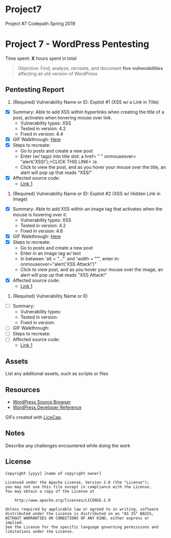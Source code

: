 # Project7
Project #7 Codepath Spring 2019
# Project 7 - WordPress Pentesting

Time spent: **X** hours spent in total

> Objective: Find, analyze, recreate, and document **five vulnerabilities** affecting an old version of WordPress

## Pentesting Report

1. (Required) Vulnerability Name or ID: Exploit #1 (XSS w/ a Link in Title)
  - [x] Summary: Able to add XSS within hyperlinks when creating the title of a post, activates when hovering mouse over link.
    - Vulnerability types: XSS
    - Tested in version: 4.2
    - Fixed in version: 4.4
  - [x] GIF Walkthrough: [Here](https://github.com/ShelbyMitchell/Project7/blob/master/Exploit%231XSS.gif)
  - [x] Steps to recreate: 
    - Go to posts and create a new post
    - Enter (w/ tags) into title slot: a href= " " onmouseover= "alert('XSS!');>CLICK THIS LINK< /a
    - Click to view the post, and as you hover your mouse over the title, an alert will pop up that reads "XSS!"
  - [x] Affected source code:
    - [Link 1](https://core.trac.wordpress.org/browser/tags/version/src/source_file.php)
1. (Required) Vulnerability Name or ID: Exploit #2 (XSS w/ Hidden Link in Image)
  - [x] Summary: Able to add XSS within an image tag that activates when the mouse is hovering over it.
    - Vulnerability types: XSS
    - Tested in version: 4.2 
    - Fixed in version: 4.6
  - [x] GIF Walkthrough: [Here](https://github.com/ShelbyMitchell/Project7/blob/master/Exploit%232XSSImage.gif)
  - [x] Steps to recreate: 
     - Go to posts and create a new post
     - Enter in an image tag w/ text
     - In between 'alt = "..."' and 'width = ""', enter in: onmouseover="alert('XSS Attack!')"
     - Click to view post, and as you hover your mouse over the image, an alert will pop up that reads "XSS Attack!"
  - [x] Affected source code:
    - [Link 1](https://core.trac.wordpress.org/browser/tags/version/src/source_file.php)
1. (Required) Vulnerability Name or ID
  - [ ] Summary: 
    - Vulnerability types:
    - Tested in version:
    - Fixed in version: 
  - [ ] GIF Walkthrough: 
  - [ ] Steps to recreate: 
  - [ ] Affected source code:
    - [Link 1](https://core.trac.wordpress.org/browser/tags/version/src/source_file.php)

## Assets

List any additional assets, such as scripts or files

## Resources

- [WordPress Source Browser](https://core.trac.wordpress.org/browser/)
- [WordPress Developer Reference](https://developer.wordpress.org/reference/)

GIFs created with [LiceCap](http://www.cockos.com/licecap/).

## Notes

Describe any challenges encountered while doing the work

## License

    Copyright [yyyy] [name of copyright owner]

    Licensed under the Apache License, Version 2.0 (the "License");
    you may not use this file except in compliance with the License.
    You may obtain a copy of the License at

        http://www.apache.org/licenses/LICENSE-2.0

    Unless required by applicable law or agreed to in writing, software
    distributed under the License is distributed on an "AS IS" BASIS,
    WITHOUT WARRANTIES OR CONDITIONS OF ANY KIND, either express or implied.
    See the License for the specific language governing permissions and
    limitations under the License.
